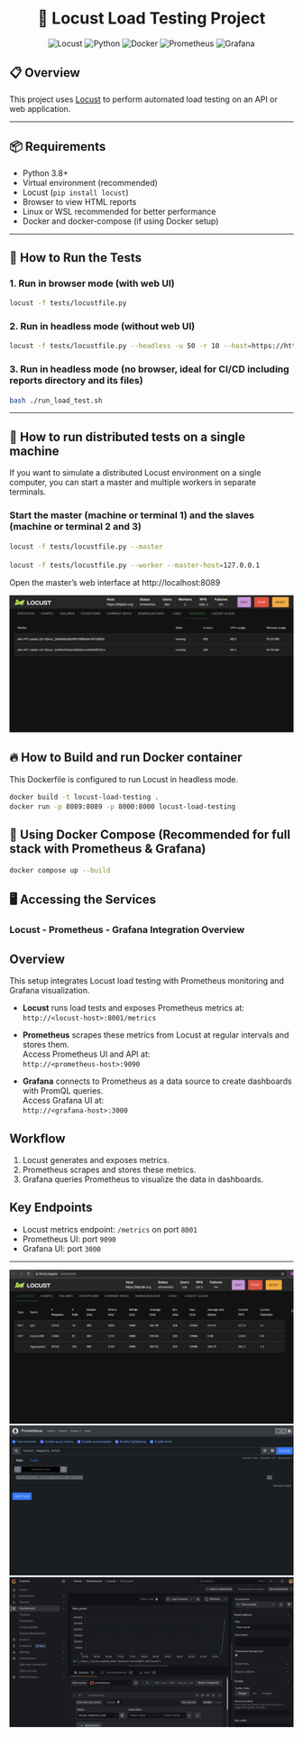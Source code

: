 <div align="center">

# 🚀 Locust Load Testing Project

![Locust](https://img.shields.io/badge/Locust-00CA4E?style=for-the-badge&logo=locust&logoColor=white)
![Python](https://img.shields.io/badge/Python-3776AB?style=for-the-badge&logo=python&logoColor=white)
![Docker](https://img.shields.io/badge/Docker-2496ED?style=for-the-badge&logo=docker&logoColor=white)
![Prometheus](https://img.shields.io/badge/Prometheus-E6522C?style=for-the-badge&logo=prometheus&logoColor=white)
![Grafana](https://img.shields.io/badge/Grafana-F46800?style=for-the-badge&logo=grafana&logoColor=white)

</div>

## 📋 Overview

This project uses [Locust](https://locust.io/) to perform automated load testing on an API or web application.

---

## 📦 Requirements

- Python 3.8+
- Virtual environment (recommended)
- Locust (`pip install locust`)
- Browser to view HTML reports
- Linux or WSL recommended for better performance
- Docker and docker-compose (if using Docker setup)
---

## 🚀 How to Run the Tests


### 1. Run in **browser** mode (with web UI)

```bash
locust -f tests/locustfile.py 

```
### 2. Run in **headless** mode (without web UI)

```bash
locust -f tests/locustfile.py --headless -u 50 -r 10 --host=https://httpbin.org -t 2m
```
### 3. Run in **headless** mode (no browser, ideal for CI/CD including reports directory and its files)

```bash
bash ./run_load_test.sh

```
---

## 🎯 How to run distributed tests on a single machine

If you want to simulate a distributed Locust environment on a single computer, you can start a master and multiple workers in separate terminals.

### Start the master (machine or terminal 1) and the slaves (machine or terminal 2 and 3)

```bash
locust -f tests/locustfile.py --master

locust -f tests/locustfile.py --worker --master-host=127.0.0.1

```
Open the master’s web interface at http://localhost:8089



![Image](images/workers.png)


## 🔥 How to Build and run Docker container
 This Dockerfile is configured to run Locust in headless mode.

```bash
docker build -t locust-load-testing .
docker run -p 8089:8089 -p 8000:8000 locust-load-testing
```

## 🐳 Using Docker Compose (Recommended for full stack with Prometheus & Grafana)

```bash
docker compose up --build

```
## 🖥️ Accessing the Services 
### Locust - Prometheus - Grafana Integration Overview

## Overview

This setup integrates Locust load testing with Prometheus monitoring and Grafana visualization.

- **Locust** runs load tests and exposes Prometheus metrics at:  
  `http://<locust-host>:8001/metrics`

- **Prometheus** scrapes these metrics from Locust at regular intervals and stores them.  
  Access Prometheus UI and API at:  
  `http://<prometheus-host>:9090`

- **Grafana** connects to Prometheus as a data source to create dashboards with PromQL queries.  
  Access Grafana UI at:  
  `http://<grafana-host>:3000`

## Workflow

1. Locust generates and exposes metrics.
2. Prometheus scrapes and stores these metrics.
3. Grafana queries Prometheus to visualize the data in dashboards.

## Key Endpoints

- Locust metrics endpoint: `/metrics` on port `8001`  
- Prometheus UI: port `9090`  
- Grafana UI: port `3000`

---

![Locust](images/Locust.png)
![Prometheus](images/Prometheus.png)
![Grafana](images/Grafana.png)
